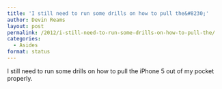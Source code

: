 ```yaml
---
title: 'I still need to run some drills on how to pull the&#8230;'
author: Devin Reams
layout: post
permalink: /2012/i-still-need-to-run-some-drills-on-how-to-pull-the/
categories:
  - Asides
format: status
---
```

I still need to run some drills on how to pull the iPhone 5 out of my pocket properly.